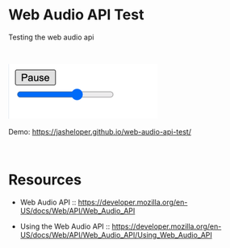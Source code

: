 # Web Audio API Test
Testing the web audio api

<br>

![Web Audio API Test demo](preview.png "Web Audio API Test demo")

Demo: https://jasheloper.github.io/web-audio-api-test/

<br>

# Resources
- Web Audio API :: https://developer.mozilla.org/en-US/docs/Web/API/Web_Audio_API

- Using the Web Audio API :: https://developer.mozilla.org/en-US/docs/Web/API/Web_Audio_API/Using_Web_Audio_API

